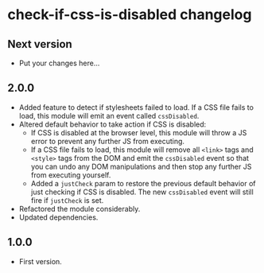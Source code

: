 # check-if-css-is-disabled changelog

## Next version

- Put your changes here...

## 2.0.0

- Added feature to detect if stylesheets failed to load. If a CSS file fails to load, this module will emit an event called `cssDisabled`.
- Altered default behavior to take action if CSS is disabled:
  - If CSS is disabled at the browser level, this module will throw a JS error to prevent any further JS from executing.
  - If a CSS file fails to load, this module will remove all `<link>` tags and `<style>` tags from the DOM and emit the `cssDisabled` event so that you can undo any DOM manipulations and then stop any further JS from executing yourself.
  - Added a `justCheck` param to restore the previous default behavior of just checking if CSS is disabled. The new `cssDisabled` event will still fire if `justCheck` is set.
- Refactored the module considerably.
- Updated dependencies.

## 1.0.0

- First version.
